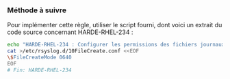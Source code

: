 
### Méthode à suivre

Pour implémenter cette règle, utiliser le script fourni, dont voici un extrait du code source concernant HARDE-RHEL-234 :

``` {.bash .numberLines}
echo "HARDE-RHEL-234 : Configurer les permissions des fichiers journaux"
cat >/etc/rsyslog.d/10FileCreate.conf <<EOF
\$FileCreateMode 0640
EOF
# Fin: HARDE-RHEL-234
```

